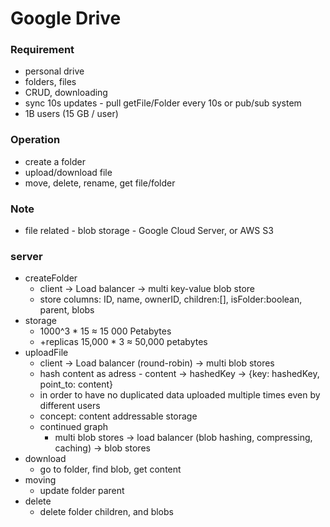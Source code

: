 
# Google Drive

### Requirement
- personal drive
- folders, files
- CRUD, downloading
- sync 10s updates - pull getFile/Folder every 10s or pub/sub system
- 1B users (15 GB / user)

### Operation
- create a folder
- upload/download file 
- move, delete, rename, get file/folder

### Note
- file related - blob storage - Google Cloud Server, or AWS S3

### server

- createFolder
  - client -> Load balancer -> multi key-value blob store
  - store columns: ID, name, ownerID, children:[], isFolder:boolean, parent, blobs
- storage
  - 1000^3 * 15 ≈ 15 000 Petabytes
  - +replicas 15,000 * 3 ≈ 50,000 petabytes
- uploadFile
  - client -> Load balancer (round-robin) -> multi blob stores 
  - hash content as adress - content -> hashedKey -> {key: hashedKey, point_to: content}
  - in order to have no duplicated data uploaded multiple times even by different users
  - concept: content addressable storage
  - continued graph
    - multi blob stores -> load balancer (blob hashing, compressing, caching) -> blob stores  
- download
  - go to folder, find blob, get content
- moving
  - update folder parent
- delete
  - delete folder children, and blobs
